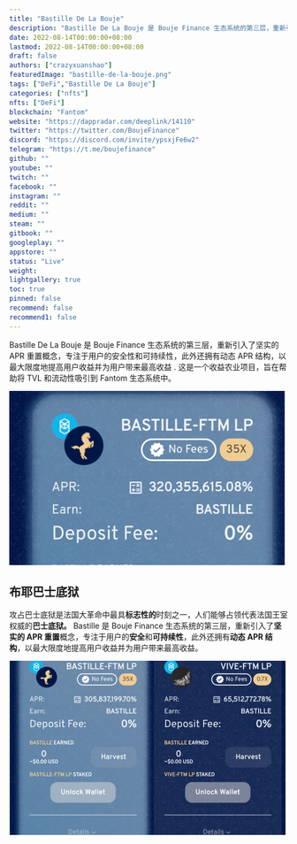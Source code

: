 ```yaml
---
title: "Bastille De La Bouje"
description: "Bastille De La Bouje 是 Bouje Finance 生态系统的第三层，重新引入了坚实的 APR 重置概念，专注于安全性和可持续性"
date: 2022-08-14T00:00:00+08:00
lastmod: 2022-08-14T00:00:00+08:00
draft: false
authors: ["crazyxuanshao"]
featuredImage: "bastille-de-la-bouje.png"
tags: ["DeFi","Bastille De La Bouje"]
categories: ["nfts"]
nfts: ["DeFi"]
blockchain: "Fantom"
website: "https://dappradar.com/deeplink/14110"
twitter: "https://twitter.com/BoujeFinance"
discord: "https://discord.com/invite/ypsxjFe6w2"
telegram: "https://t.me/boujefinance"
github: ""
youtube: ""
twitch: ""
facebook: ""
instagram: ""
reddit: ""
medium: ""
steam: ""
gitbook: ""
googleplay: ""
appstore: ""
status: "Live"
weight: 
lightgallery: true
toc: true
pinned: false
recommend: false
recommend1: false
---
```

<p>Bastille De La Bouje 是 Bouje Finance 生态系统的第三层，重新引入了坚实的 APR 重置概念，专注于用户的安全性和可持续性，此外还拥有动态 APR 结构，以最大限度地提高用户收益并为用户带来最高收益 . 这是一个收益农业项目，旨在帮助将 TVL 和流动性吸引到 Fantom 生态系统中。</p>

![idsn](idsn.png)

## 布耶巴士底狱

攻占巴士底狱是法国大革命中最具**标志性的**时刻之一，人们能够占领代表法国王室权威的**巴士底狱。** Bastille 是 Bouje Finance 生态系统的第三层，重新引入了**坚实的 APR 重置**概念，专注于用户的**安全**和**可持续性**，此外还拥有**动态 APR 结构**，以最大限度地提高用户收益并为用户带来最高收益。

![nidsgn](nidsgn.png)